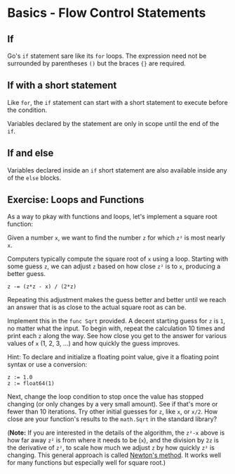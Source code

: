 # Basics - Flow Control Statements

## If

Go's `if` statement sare like its `for` loops. The expression need not be surrounded by parentheses `()` but the braces `{}` are required.

## If with a short statement

Like `for`, the `if` statement can start with a short statement to execute before the condition.

Variables declared by the statement are only in scope until the end of the `if`.

## If and else

Variables declared inside an `if` short statement are also available inside any of the `else` blocks.

## Exercise: Loops and Functions

As a way to pkay with functions and loops, let's implement a square root function: 

Given a number `x`, we want to find the number `z` for which `z²` is most nearly `x`.

Computers typically compute the square root of `x` using a loop. Starting with some guess `z`, we can adjust `z` based on how close `z²` is to `x`, producing a better guess.

```
z -= (z*z - x) / (2*z)
```

Repeating this adjustment makes the guess better and better until we reach an answer that is as close to the actual square root as can be.

Implement this in the `func Sqrt` provided. A decent starting guess for `z` is `1`, no matter what the input. To begin with, repeat the calculation 10 times and print each `z` along the way. See how close you get to the answer for various values of `x` (1, 2, 3, ...) and how quickly the guess improves.

Hint: To declare and initialize a floating point value, give it a floating point syntax or use a conversion:

```
z := 1.0
z := float64(1)
```

Next, change the loop condition to stop once the value has stopped changing (or only changes by a very small amount). See if that's more or fewer than 10 iterations. Try other initial guesses for `z`, like `x`, or `x/2`. How close are your function's results to the `math.Sqrt` in the standard library?

(**Note:** If you are interested in the details of the algorithm, the `z²-x` above is how far away `z²` is from where it needs to be (`x`), and the division by `2z` is the derivative of `z²`, to scale how much we adjust `z` by how quickly `z²` is changing. This general approach is called [Newton's method](https://en.wikipedia.org/wiki/Newton%27s_method). It works well for many functions but especially well for square root.)